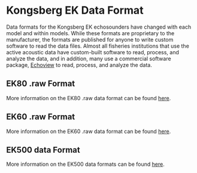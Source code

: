 # Kongsberg EK Data Format
Data formats for the Kongsberg EK echosounders have changed with each model and within models. While these formats are proprietary to the manufacturer, the formats are published for anyone to write custom software to read the data files. Almost all fisheries institutions that use the active acoustic data have custom-built software to read, process, and analyze the data, and in addition, many use a commercial software package, [Echoview](https://echoview.com/) to read, process, and analyze the data. 

## EK80 .raw Format
More information on the EK80 .raw data format can be found [here]().

## EK60 .raw Format
More information on the EK60 .raw data format can be found [here]().

## EK500 data Format
More information on the EK500 data formats can be found [here]().

